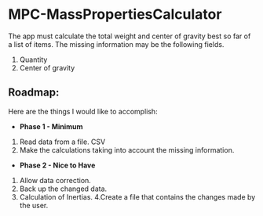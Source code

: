 # MPC-MassPropertiesCalculator
The app must calculate the total weight and center of gravity best so far of a list of items.
The missing information may be the following fields.
 1. Quantity
 2. Center of gravity

  ## Roadmap:
  Here are the things I would like to accomplish:
 *  **Phase 1 - Minimum**
  1. Read data from a file. CSV
  2. Make the calculations taking into account the missing information.

 * **Phase 2 - Nice to Have**
  1. Allow data correction.
  2. Back up the changed data.
  3. Calculation of Inertias.
  4.Create a file that contains the changes made by the user.
